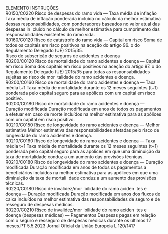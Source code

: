  
ELEMENTO  INSTRUÇÕES  
R0150/C0220  Risco de despesas do 
ramo vida — Taxa média 
de inflação  Taxa média de inflação ponderada incluída no cálculo da melhor estimativa dessas 
responsabilidades, com ponderadores baseados no valor atual das despesas in ­
cluído no cálculo da melhor estimativa para cumprimento das responsabilidades 
existentes do ramo vida.  
R0160/C0120  Risco de catástrofe do 
ramo vida — Capital em 
risco  Soma de todos os capitais em risco positivos na aceção do artigo 96.  o do 
Regulamento Delegado (UE) 2015/35.  
Risco de subscrição de 
seguros de acidentes e 
doença  
R0200/C0120  Risco de mortalidade do 
ramo acidentes e doença 
— Capital em risco  Soma dos capitais em risco positivos na aceção do artigo 97.  o do Regulamento 
Delegado (UE) 2015/35 para todas as responsabilidades sujeitas ao risco de mor ­
talidade do ramo acidentes e doença.  
R0200/C0160  Risco de mortalidade do 
ramo acidentes e doença 
— Taxa média t+1  Taxa média de mortalidade durante os 12 meses seguintes (t+1) ponderada pelo 
capital seguro para as apólices com um capital em risco positivo.  
R0200/C0180  Risco de mortalidade do 
ramo acidentes e doença 
— Duração modificada  Duração modificada em anos de todos os pagamentos a efetuar em caso de morte 
incluídos na melhor estimativa para as apólices com um capital em risco positivo.  
R0210/C0150  Risco de longevidade do 
ramo acidentes e doença 
— Melhor estimativa  Melhor estimativa das responsabilidades afetadas pelo risco de longevidade do 
ramo acidentes e doença.  
R0210/C0160  Risco de longevidade do 
ramo acidentes e doença 
— Taxa média t+1  Taxa média de mortalidade durante os 12 meses seguintes (t+1) ponderada pelo 
capital seguro para as apólices em que uma diminuição da taxa de mortalidade 
conduz a um aumento das provisões técnicas.  
R0210/C0180  Risco de longevidade do 
ramo acidentes e doença 
— Duração modificada  Duração modificada em anos de todos os pagamentos a beneficiários incluídos na 
melhor estimativa para as apólices em que uma diminuição da taxa de mortali ­
dade conduz a um aumento das provisões técnicas.  
R0220/C0180  Risco de invalidez/mor ­
bilidade do ramo aciden ­
tes e doença — Duração 
modificada  Duração modificada em anos dos fluxos de caixa incluídos na melhor estimativa 
das responsabilidades de seguro e de resseguro de despesas médicas.  
R0220/C0210  Risco de invalidez/mor ­
bilidade do ramo aciden ­
tes e doença (despesas 
médicas) — Pagamentos  Despesas pagas em relação com o seguro e resseguro de despesas médicas durante 
os últimos 12 meses.PT  5.5.2023 Jornal Oficial da União Europeia L 120/1417